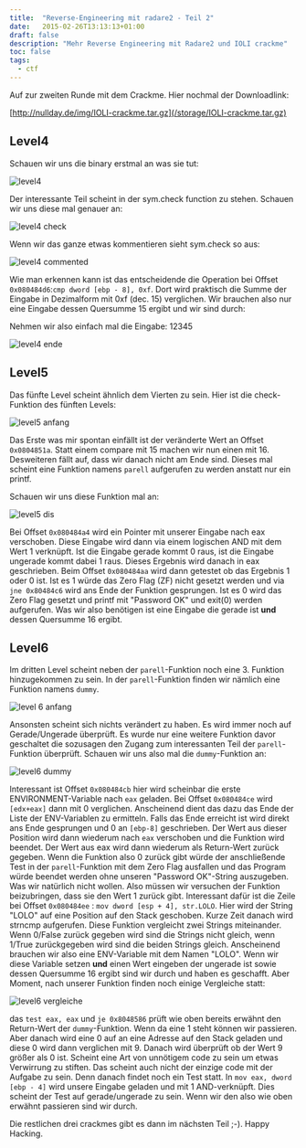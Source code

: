 ```yaml
---
title:  "Reverse-Engineering mit radare2 - Teil 2"
date:   2015-02-26T13:13:13+01:00
draft: false
description: "Mehr Reverse Engineering mit Radare2 und IOLI crackme"
toc: false
tags:
  - ctf
---
```


Auf zur zweiten Runde mit dem Crackme. Hier nochmal der Downloadlink:

[http://nullday.de/img/IOLI-crackme.tar.gz](/storage/IOLI-crackme.tar.gz)

Level4
------

Schauen wir uns die binary erstmal an was sie tut:

![level4](/img/crackme-level0x41.png)

Der interessante Teil scheint in der sym.check function zu stehen. Schauen wir
uns diese mal genauer an:

![level4 check](/img/crackme-level0x42.png)

Wenn wir das ganze etwas kommentieren sieht sym.check so aus:

![level4 commented](/img/crackme-level0x43.png)

Wie man erkennen kann ist das entscheidende die Operation bei Offset
`0x080484d6`:`cmp dword [ebp - 8], 0xf`. Dort wird praktisch die Summe der
Eingabe in Dezimalform mit 0xf (dec. 15) verglichen. Wir brauchen also nur eine
Eingabe dessen Quersumme 15 ergibt und wir sind durch:

Nehmen wir also einfach mal die Eingabe: 12345

![level4 ende](/img/crackme-level0x44.png)


Level5
------

Das fünfte Level scheint ähnlich dem Vierten zu sein. Hier ist die
check-Funktion des fünften Levels:

![level5 anfang](/img/crackme-level0x51.png)

Das Erste was mir spontan einfällt ist der veränderte Wert an Offset
`0x0804851a`. Statt einem compare mit 15 machen wir nun einen mit 16.
Desweiteren fällt auf, dass wir danach nicht am Ende sind. Dieses mal scheint
eine Funktion namens `parell` aufgerufen zu werden anstatt nur ein printf.

Schauen wir uns diese Funktion mal an:

![level5 dis](/img/crackme-level0x52.png)

Bei Offset `0x080484a4` wird ein Pointer mit unserer Eingabe nach eax
verschoben. Diese Eingabe wird dann via einem logischen AND mit dem Wert 1
verknüpft. Ist die Eingabe gerade kommt 0 raus, ist die Eingabe ungerade kommt
dabei 1 raus. Dieses Ergebnis wird danach in eax geschrieben. Beim Offset
`0x080484aa` wird dann getestet ob das Ergebnis 1 oder 0 ist. Ist es 1 würde das
Zero Flag (ZF) nicht gesetzt werden und via `jne 0x80484c6` wird ans Ende der
Funktion gesprungen. Ist es 0 wird das Zero Flag gesetzt und printf mit
"Password OK" und exit(0) werden aufgerufen. Was wir also benötigen ist eine
Eingabe die gerade ist **und** dessen Quersumme 16 ergibt. 

Level6
------

Im dritten Level scheint neben der `parell`-Funktion noch eine 3. Funktion
hinzugekommen zu sein. In der `parell`-Funktion finden wir nämlich eine Funktion
namens `dummy`.

![level 6 anfang](/img/crackme-level0x61.png)

Ansonsten scheint sich nichts verändert zu haben. Es wird immer noch auf
Gerade/Ungerade überprüft. Es wurde nur eine weitere Funktion davor geschaltet
die sozusagen den Zugang zum interessanten Teil der `parell`-Funktion überprüft.
Schauen wir uns also mal die `dummy`-Funktion an:

![level6 dummy](/img/crackme-level0x62.png)

Interessant ist Offset `0x080484cb` hier wird scheinbar die erste
ENVIRONMENT-Variable nach `eax` geladen. Bei Offset `0x080484ce` wird `[edx+eax]`
dann mit 0 verglichen. Anscheinend dient das dazu das Ende der Liste der
ENV-Variablen zu ermitteln. Falls das Ende erreicht ist wird direkt ans Ende
gesprungen und 0 an `[ebp-8]` geschrieben. Der Wert aus dieser Position wird
dann wiederum nach `eax` verschoben und die Funktion wird beendet. Der Wert aus
eax wird dann wiederum als Return-Wert zurück gegeben. Wenn die Funktion also 0
zurück gibt würde der anschließende Test in der `parell`-Funktion mit dem Zero
Flag ausfallen und das Program würde beendet werden ohne unseren "Password
OK"-String auszugeben. Was wir natürlich nicht wollen. Also müssen wir versuchen
der Funktion beizubringen, dass sie den Wert 1 zurück gibt. Interessant dafür
ist die Zeile bei Offset `0x080484ee` : `mov dword [esp + 4], str.LOLO`. Hier
wird der String "LOLO" auf eine Position auf den Stack geschoben. Kurze Zeit
danach wird strncmp aufgerufen. Diese Funktion vergleicht zwei Strings
miteinander. Wenn 0/False zurück gegeben wird sind die Strings nicht gleich,
wenn 1/True zurückgegeben wird sind die beiden Strings gleich. Anscheinend
brauchen wir also eine ENV-Variable mit dem Namen "LOLO". Wenn wir diese
Variable setzen **und** einen Wert eingeben der ungerade ist sowie dessen
Quersumme 16 ergibt sind wir durch und haben es geschafft. Aber Moment, nach
unserer Funktion finden noch einige Vergleiche statt:

![level6 vergleiche](/img/crackme-level0x63.png)

das `test eax, eax` und `je 0x8048586` prüft wie oben bereits erwähnt den
Return-Wert der `dummy`-Funktion. Wenn da eine 1 steht können wir passieren.
Aber danach wird eine 0 auf an eine Adresse auf den Stack geladen und diese 0
wird dann verglichen mit 9. Danach wird überprüft ob der Wert 9 größer als 0
ist. Scheint eine Art von unnötigem code zu sein um etwas Verwirrung zu stiften.
Das scheint auch nicht der einzige code mit der Aufgabe zu sein. Denn danach
findet noch ein Test statt. In `mov eax, dword [ebp - 4]` wird unsere Eingabe
geladen und mit 1 AND-verknüpft. Dies scheint der Test auf gerade/ungerade zu
sein. Wenn wir den also wie oben erwähnt passieren sind wir durch.


Die restlichen drei crackmes gibt es dann im nächsten Teil ;-). Happy Hacking.
